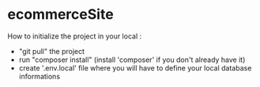 # ecommerceSite

How to initialize the project in your local :
- "git pull" the project
- run "composer install" (install 'composer' if you don't already have it)
- create '.env.local' file where you will have to define your local database informations